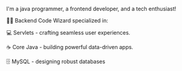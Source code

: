 I'm a java programmer, a frontend developer, and a tech enthusiast!

👨‍💻 Backend Code Wizard specialized in:

💻 Servlets - crafting seamless user experiences.

☕ Core Java - building powerful data-driven apps.

🗄️ MySQL - designing robust databases
